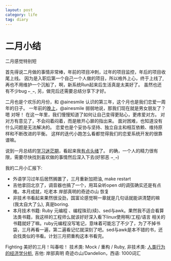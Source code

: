 ```yaml
---
layout: post
category: life
tag: diary
---
```


二月小结
===

二月感觉特别短

首先得说二月做的事情非常棒，年前的项目冲刺，过年的项目监控，年后的项目收尾上线。
因为是入职后第一个自己一个人做的项目，所以格外上心，终于上线了, 再也不用维护一个沉船了，啊，新系统Run起来后生活真是太美好了。
虽然也还有不少bug `←_←`, 另，做完后还需要总结分享下才好。

二月也是个欢乐的月份，和 @ainesmile 认识的第三年，这个月也是我们恋爱一周年的日子。
一年前的[晚上](http://fanfou.com/statuses/Cd_3_Jm3vX0)，@ainesmile 弱弱地说，那我们现在就是男女朋友了？嗯 对呀！
在这一年里，我们慢慢知道了如何让自己变得更贴心，更疼爱对方。
对对方有意见了，不会闷着闷着，而是敞开心扉的指出来。
面对困难，也知道没有什么问题是无法解决的。
恋爱也是个妥协与坚持、独立自主和相互依赖、维持原样和不断改进的平衡。
这样的迭代小跑怎么看都觉得我们的恋爱系统开发的很靠谱嘛。

说到一月总结的[学习迷茫期](http://www.soasme.com/2013/01/23/a-difficult-time/)，看起来我[有点头绪](http://www.soasme.com/2013/01/31/focus-now/)了。
的确，一个人的精力很有限，需要尽快找到喜欢做的事情然后深入下去(好邪恶 `→_→`) 

我的二月小汇报下:

+ 外语学习过年后居然搁置了，三月重新加把油, make restart
+ 吉他拿回北京了，调音器也搞了一个，用耳朵听open d的调弦确实还是有点难。本月成就，吃老本 岸部真明的奇迹の山 恢复
+ 非技术书看起来果然很没劲，国富论感觉啊一章就是几句话就能讲清楚的嘛(我太自大了么), 真是boring.
+ 本月技术书籍: Ruby 元编程 、编程珠玑(续)、sed与awk。果然我不适合看算法类书籍，我这样的工程师么就该好好深入看下linux使用啊/工程/语言 相关的书籍就好了嘛。ruby元编程没写笔记，意味着可能忘了不少了，为了不掉书袋，三月再看一遍，第二遍看记忆就深刻了吧。sed与awk是本不错的书，还会找类似的书看。计划三月把重构这本书看完。

Fighting 美好的三月！叫春啦！
技术类: Mock / 重构 / Ruby, 非技术类: [人类行为的经济学分析](http://book.douban.com/subject/4251178/), 吉他: 岸部真明 奇迹の山/Dandelion，西语: 1000词汇

